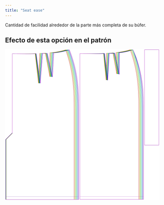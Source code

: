 ```yaml
---
title: "Seat ease"
---
```


Cantidad de facilidad alrededor de la parte más completa de su búfer.

## Efecto de esta opción en el patrón

![Esta imagen muestra el efecto de esta opción superponiendo varias variantes que tienen un valor diferente para esta opción](penelope_seatease_sample.svg "Effect of this option on the pattern")
